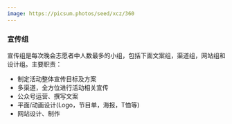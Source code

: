 ```yaml
---
image: https://picsum.photos/seed/xcz/360
---
```

### 宣传组
宣传组是每次晚会志愿者中人数最多的小组，包括下面文案组，渠道组，网站组和设计组。主要职责：
- 制定活动整体宣传目标及方案
- 多渠道，全方位进行活动相关宣传
- 公众号运营、撰写文案
- 平面/动画设计(Logo，节目单，海报，T恤等)
- 网站设计、制作
